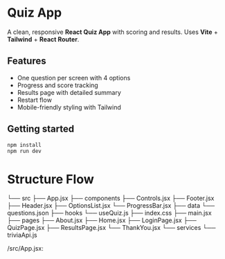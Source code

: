 # Quiz App

A clean, responsive **React Quiz App** with scoring and results. Uses **Vite** + **Tailwind** + **React Router**.

## Features

- One question per screen with 4 options
- Progress and score tracking
- Results page with detailed summary
- Restart flow
- Mobile-friendly styling with Tailwind

## Getting started

```bash
npm install
npm run dev
```
# Structure Flow
└── src
    ├── App.jsx
    ├── components
        ├── Controls.jsx
        ├── Footer.jsx
        ├── Header.jsx
        ├── OptionsList.jsx
        └── ProgressBar.jsx
    ├── data
        └── questions.json
    ├── hooks
        └── useQuiz.js
    ├── index.css
    ├── main.jsx
    ├── pages
        ├── About.jsx
        ├── Home.jsx
        ├── LoginPage.jsx
        ├── QuizPage.jsx
        ├── ResultsPage.jsx
        └── ThankYou.jsx
    └── services
        └── triviaApi.js


/src/App.jsx:
 
 

